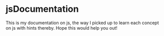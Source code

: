 # jsDocumentation
This is my documentation on js, the way I picked up to learn each concept on js with hints thereby. Hope this would help you out!
